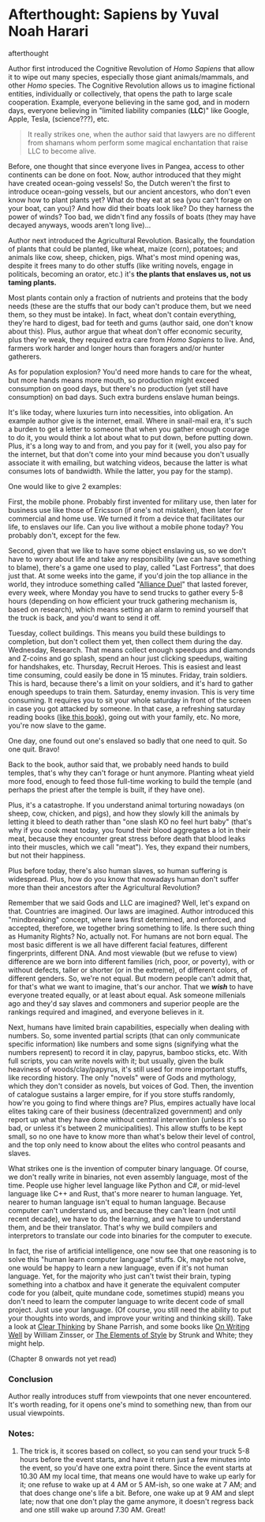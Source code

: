 # Afterthought: Sapiens by Yuval Noah Harari
afterthought

Author first introduced the Cognitive Revolution of _Homo Sapiens_ that allow it to wipe out many species, especially those giant animals/mammals, and other _Homo_ species. The Cognitive Revolution allows us to imagine fictional entities, individually or collectively, that opens the path to large scale cooperation. Example, everyone believing in the same god, and in modern days, everyone believing in "limited liability companies (**LLC**)" like Google, Apple, Tesla, (science???), etc. 

> It really strikes one, when the author said that lawyers are no different from shamans whom perform some magical enchantation that raise LLC to become alive. 

Before, one thought that since everyone lives in Pangea, access to other continents can be done on foot. Now, author introduced that they might have created ocean-going vessels! So, the Dutch weren't the first to introduce ocean-going vessels, but our ancient ancestors, who don't even know how to plant plants yet? What do they eat at sea (you can't forage on your boat, can you)? And how did their boats look like? Do they harness the power of winds? Too bad, we didn't find any fossils of boats (they may have decayed anyways, woods aren't long live)... 

Author next introduced the Agricultural Revolution. Basically, the foundation of plants that could be planted, like wheat, maize (corn), potatoes; and animals like cow, sheep, chicken, pigs. What's most mind opening was, despite it frees many to do other stuffs (like writing novels, engage in politicals, becoming an orator, etc.) it's **the plants that enslaves us, not us taming plants.** 

Most plants contain only a fraction of nutrients and proteins that the body needs (these are the stuffs that our body can't produce them, but we need them, so they must be intake). In fact, wheat don't contain everything, they're hard to digest, bad for teeth and gums (author said, one don't know about this). Plus, author argue that wheat don't offer economic security, plus they're weak, they required extra care from _Homo Sapiens_ to live. And, farmers work harder and longer hours than foragers and/or hunter gatherers. 

As for population explosion? You'd need more hands to care for the wheat, but more hands means more mouth, so production might exceed consumption on good days, but there's no production (yet still have consumption) on bad days. Such extra burdens enslave human beings. 

It's like today, where luxuries turn into necessities, into obligation. An example author give is the internet, email. Where in snail-mail era, it's such a burden to get a letter to someone that when you gather enough courage to do it, you would think a lot about what to put down, before putting down. Plus, it's a long way to and from, and you pay for it (well, you also pay for the internet, but that don't come into your mind because you don't usually associate it with emailing, but watching videos, because the latter is what consumes lots of bandwidth. While the latter, you pay for the stamp). 

One would like to give 2 examples:

First, the mobile phone. Probably first invented for military use, then later for business use like those of Ericsson (if one's not mistaken), then later for commercial and home use. We turned it from a device that facilitates our life, to enslaves our life. Can you live without a mobile phone today? You probably don't, except for the few. 

Second, given that we like to have some object enslaving us, so we don't have to worry about life and take any responsibility (we can have something to blame), there's a game one used to play, called "Last Fortress", that does just that. At some weeks into the game, if you'd join the top alliance in the world, they introduce something called "[Alliance Duel](https://last-fortress-underground.fandom.com/wiki/Alliance_Duel)" that lasted forever, every week, where Monday you have to send trucks to gather every 5-8 hours (depending on how efficient your truck gathering mechanism is, based on research), which means setting an alarm to remind yourself that the truck is back, and you'd want to send it off. 

Tuesday, collect buildings. This means you build these buildings to completion, but don't collect them yet, then collect them during the day. Wednesday, Research. That means collect enough speedups and diamonds and Z-coins and go splash, spend an hour just clicking speedups, waiting for handshakes, etc. Thursday, Recruit Heroes. This is easiest and least time consuming, could easily be done in 15 minutes. Friday, train soldiers. This is hard, because there's a limit on your soldiers, and it's hard to gather enough speedups to train them. Saturday, enemy invasion. This is very time consuming. It requires you to sit your whole saturday in front of the screen in case you got attacked by someone. In that case, a refreshing saturday reading books ([like this book](https://www.ynharari.com/fr/book/dapres-sapiens/)), going out with your family, etc. No more, you're now slave to the game. 

One day, one found out one's enslaved so badly that one need to quit. So one quit. Bravo! 

Back to the book, author said that, we probably need hands to build temples, that's why they can't forage or hunt anymore. Planting wheat yield more food, enough to feed those full-time working to build the temple (and perhaps the priest after the temple is built, if they have one). 

Plus, it's a catastrophe. If you understand animal torturing nowadays (on sheep, cow, chicken, and pigs), and how they slowly kill the animals by letting it bleed to death rather than "one slash KO no feel hurt baby" (that's why if you cook meat today, you found their blood aggregates a lot in their meat, because they encounter great stress before death that blood leaks into their muscles, which we call "meat"). Yes, they expand their numbers, but not their happiness. 

Plus before today, there's also human slaves, so human suffering is widespread. Plus, how do you know that nowadays human don't suffer more than their ancestors after the Agricultural Revolution? 

Remember that we said Gods and LLC are imagined? Well, let's expand on that. Countries are imagined. Our laws are imagined. Author introduced this "mindbreaking" concept, where laws first determined, and enforced, and accepted, therefore, we together bring something to life. Is there such thing as Humanity Rights? No, actually not. For humans are not born equal. The most basic different is we all have different facial features, different fingerprints, different DNA. And most viewable (but we refuse to view) difference are we born into different families (rich, poor, or poverty), with or without defects, taller or shorter (or in the extreme), of different colors, of different genders. So, we're not equal. But modern people can't admit that, for that's what we want to imagine, that's our anchor. That we **_wish_** to have everyone treated equally, or at least about equal. Ask someone millenials ago and they'd say slaves and commoners and superior people are the rankings required and imagined, and everyone believes in it. 

Next, humans have limited brain capabilities, especially when dealing with numbers. So, some invented partial scripts (that can only communicate specific information) like numbers and some signs (signifying what the numbers represent) to record it in clay, papyrus, bamboo sticks, etc. With full scripts, you can write novels with it; but usually, given the bulk heaviness of woods/clay/papyrus, it's still used for more important stuffs, like recording history. The only "novels" were of Gods and mythology, which they don't consider as novels, but voices of God. Then, the invention of catalogue sustains a larger empire, for if you store stuffs randomly, how're you going to find where things are? Plus, empires actually have local elites taking care of their business (decentralized government) and only report up what they have done without central intervention (unless it's so bad, or unless it's between 2 municipalities). This allow stuffs to be kept small, so no one have to know more than what's below their level of control, and the top only need to know about the elites who control peasants and slaves. 

What strikes one is the invention of computer binary language. Of course, we don't really write in binaries, not even assembly language, most of the time. People use higher level language like Python and C#, or mid-level language like C++ and Rust, that's more nearer to human language. Yet, nearer to human language isn't equal to human language. Because computer can't understand us, and because they can't learn (not until recent decade), we have to do the learning, and we have to understand them, and be their translator. That's why we build compilers and interpretors to translate our code into binaries for the computer to execute. 

In fact, the rise of artificial intelligence, one now see that one reasoning is to solve this "human learn computer language" stuffs. Ok, maybe not solve, one would be happy to learn a new language, even if it's not human language. Yet, for the majority who just can't twist their brain, typing something into a chatbox and have it generate the equivalent computer code for you (albeit, quite mundane code, sometimes stupid) means you don't need to learn the computer language to write decent code of small project. Just use your language. (Of course, you still need the ability to put your thoughts into words, and improve your writing and thinking skill). Take a look at [Clear Thinking](https://fs.blog/clear/) by Shane Parrish, and some books like [On Writing Well](https://www.goodreads.com/book/show/53343.On_Writing_Well) by William Zinsser, or [The Elements of Style](https://www.goodreads.com/book/show/33514.The_Elements_of_Style) by Strunk and White; they might help. 

(Chapter 8 onwards not yet read)

### Conclusion
Author really introduces stuff from viewpoints that one never encountered. It's worth reading, for it opens one's mind to something new, than from our usual viewpoints. 


### Notes: 
1. The trick is, it scores based on collect, so you can send your truck 5-8 hours before the event starts, and have it return just a few minutes into the event, so you'd have one extra point there. Since the event starts at 10.30 AM my local time, that means one would have to wake up early for it; one refuse to wake up at 4 AM or 5 AM-ish, so one wake at 7 AM; and that does change one's life a bit. Before, one wake up at 9 AM and slept late; now that one don't play the game anymore, it doesn't regress back and one still wake up around 7.30 AM. Great! 